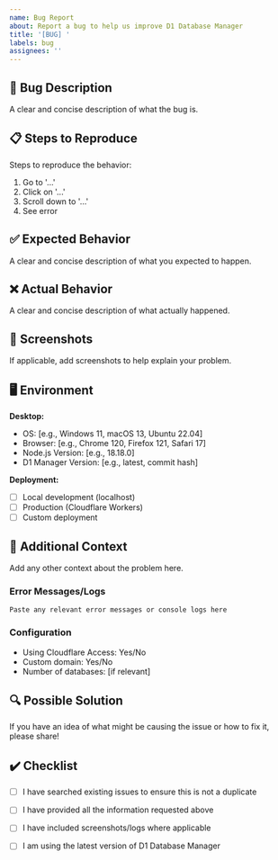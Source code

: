 ```yaml
---
name: Bug Report
about: Report a bug to help us improve D1 Database Manager
title: '[BUG] '
labels: bug
assignees: ''
---
```


## 🐛 Bug Description

A clear and concise description of what the bug is.

## 📋 Steps to Reproduce

Steps to reproduce the behavior:

1. Go to '...'
2. Click on '...'
3. Scroll down to '...'
4. See error

## ✅ Expected Behavior

A clear and concise description of what you expected to happen.

## ❌ Actual Behavior

A clear and concise description of what actually happened.

## 📸 Screenshots

If applicable, add screenshots to help explain your problem.

## 🖥️ Environment

**Desktop:**
- OS: [e.g., Windows 11, macOS 13, Ubuntu 22.04]
- Browser: [e.g., Chrome 120, Firefox 121, Safari 17]
- Node.js Version: [e.g., 18.18.0]
- D1 Manager Version: [e.g., latest, commit hash]

**Deployment:**
- [ ] Local development (localhost)
- [ ] Production (Cloudflare Workers)
- [ ] Custom deployment

## 📝 Additional Context

Add any other context about the problem here.

### Error Messages/Logs

```
Paste any relevant error messages or console logs here
```

### Configuration

- Using Cloudflare Access: Yes/No
- Custom domain: Yes/No
- Number of databases: [if relevant]

## 🔍 Possible Solution

If you have an idea of what might be causing the issue or how to fix it, please share!

## ✔️ Checklist

- [ ] I have searched existing issues to ensure this is not a duplicate
- [ ] I have provided all the information requested above
- [ ] I have included screenshots/logs where applicable
- [ ] I am using the latest version of D1 Database Manager

